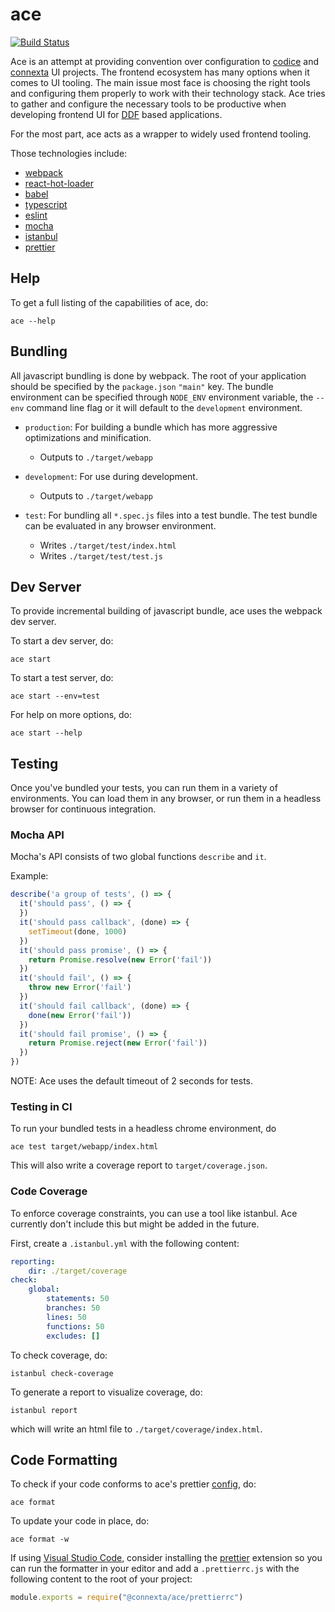 # ace

[![Build Status](https://travis-ci.org/connexta/ace.svg?branch=master)](https://travis-ci.org/connexta/ace)

Ace is an attempt at providing convention over configuration to
[codice](https://github.com/codice) and
[connexta](https://github.com/connexta) UI projects. The frontend
ecosystem has many options when it comes to UI tooling. The main issue
most face is choosing the right tools and configuring them properly to
work with their technology stack. Ace tries to gather and configure the
necessary tools to be productive when developing frontend UI for
[DDF](https://github.com/codice/ddf) based applications.

For the most part, ace acts as a wrapper to widely used frontend tooling.

Those technologies include:

- [webpack](https://webpack.js.org/)
- [react-hot-loader](http://gaearon.github.io/react-hot-loader/)
- [babel](https://babeljs.io/)
- [typescript](https://www.typescriptlang.org/)
- [eslint](https://eslint.org/)
- [mocha](https://mochajs.org/)
- [istanbul](https://istanbul.js.org/)
- [prettier](https://prettier.io/)

## Help

To get a full listing of the capabilities of ace, do:

    ace --help

## Bundling

All javascript bundling is done by webpack. The root of your application
should be specified by the `package.json` `"main"` key. The bundle
environment can be specified through `NODE_ENV` environment variable, the
`--env` command line flag or it will default to the `development`
environment.

- `production`: For building a bundle which has more aggressive
  optimizations and minification.
  - Outputs to `./target/webapp`

- `development`: For use during development.
  - Outputs to `./target/webapp`

- `test`: For bundling all `*.spec.js` files into a test bundle. The test
  bundle can be evaluated in any browser environment.
  - Writes `./target/test/index.html`
  - Writes `./target/test/test.js`

## Dev Server

To provide incremental building of javascript bundle, ace uses the webpack
dev server.

To start a dev server, do:

    ace start

To start a test server, do:

    ace start --env=test

For help on more options, do:

    ace start --help 

## Testing

Once you've bundled your tests, you can run them in a variety of
environments. You can load them in any browser, or run them in a headless
browser for continuous integration.

### Mocha API

Mocha's API consists of two global functions `describe` and `it`.

Example:

```javascript
describe('a group of tests', () => {
  it('should pass', () => {
  })
  it('should pass callback', (done) => {
    setTimeout(done, 1000)
  })
  it('should pass promise', () => {
    return Promise.resolve(new Error('fail'))
  })
  it('should fail', () => {
    throw new Error('fail')
  })
  it('should fail callback', (done) => {
    done(new Error('fail'))
  })
  it('should fail promise', () => {
    return Promise.reject(new Error('fail'))
  })
})
```

NOTE: Ace uses the default timeout of 2 seconds for tests.

### Testing in CI

To run your bundled tests in a headless chrome environment, do

    ace test target/webapp/index.html

This will also write a coverage report to `target/coverage.json`.

### Code Coverage

To enforce coverage constraints, you can use a tool like istanbul. Ace
currently don't include this but might be added in the future.

First, create a `.istanbul.yml` with the following content:

```yaml
reporting:
    dir: ./target/coverage
check:
    global:
        statements: 50
        branches: 50
        lines: 50
        functions: 50
        excludes: []
```

To check coverage, do:

    istanbul check-coverage

To generate a report to visualize coverage, do:

    istanbul report

which will write an html file to `./target/coverage/index.html`.

## Code Formatting

To check if your code conforms to ace's prettier
[config](./prettierrc.js), do:

    ace format

To update your code in place, do:

    ace format -w

If using [Visual Studio Code](https://code.visualstudio.com/), consider
installing the
[prettier](https://marketplace.visualstudio.com/items?itemName=esbenp.prettier-vscode)
extension so you can run the formatter in your editor and add a
`.prettierrc.js` with the following content to the root of your project:

```javascript
module.exports = require("@connexta/ace/prettierrc")
```

